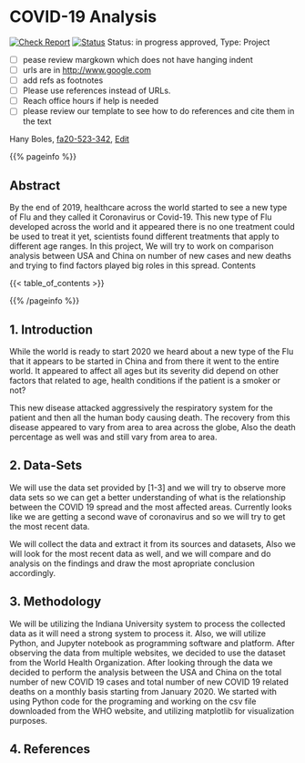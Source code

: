 # COVID-19 Analysis

[![Check Report](https://github.com/cybertraining-dsc/fa20-523-342/workflows/Check%20Report/badge.svg)](https://github.com/cybertraining-dsc/fa20-523-342/actions)
[![Status](https://github.com/cybertraining-dsc/fa20-523-342/workflows/Status/badge.svg)](https://github.com/cybertraining-dsc/fa20-523-342/actions)
Status: in progress approved, Type: Project


- [ ] pease review margkown which does not have hanging indent
- [ ] urls are in <http://www.google.com>
- [ ] add refs as footnotes
- [ ] Please use references instead of URLs. 
- [ ] Reach office hours if help is needed
- [ ]  please review our template to see how to do references and cite them in the text

Hany Boles, [fa20-523-342](https://github.com/cybertraining-dsc/fa20-523-342/), [Edit](https://github.com/cybertraining-dsc/fa20-523-342/blob/main/project/project.md)

{{% pageinfo %}}

## Abstract

By the end of 2019, healthcare across the world started to see a new type of Flu and they called it Coronavirus or Covid-19. This new type of Flu developed across the world and it appeared there is no one treatment could be used to treat it yet, scientists found different treatments that apply to different age ranges. In this project, We will try to work on comparison analysis between USA and China on number of new cases and new deaths and trying to find factors played big roles in this spread.
Contents

{{< table_of_contents >}}

{{% /pageinfo %}}

## 1. Introduction

While the world is ready to start 2020 we heard about a new type of the Flu that it appears to be started in China and from there it went to the entire world. It appeared to affect all ages but its severity did depend on other factors that related to age, health conditions if the patient is a smoker or not?

This new disease attacked aggressively the respiratory system for the patient and then all the human body causing death. The recovery from this disease appeared to vary from area to area across the globe, Also the death percentage as well was and still vary from area to area. 

## 2. Data-Sets

We will use the data set provided by [1-3] and we will try to observe more data sets so we can get a better understanding of what is the relationship between the COVID 19 spread and the most affected areas. Currently looks like we are getting a second wave of coronavirus and so we will try to get the most recent data.

We will collect the data and extract it from its sources and datasets, Also we will look for the most recent data as well, and we will compare and do analysis on the findings and draw the most apropriate conclusion accordingly.

## 3. Methodology

We will be utilizing the Indiana University system to process the collected data as it will need a strong system to process it. Also, we will utilize Python, and Jupyter notebook as programming software and platform.
After observing the data from multiple websites, we decided to use the dataset from the World Health Organization. After looking through the data we decided to perform the analysis between the USA and China on the total number of new COVID 19 cases and total number of new COVID 19 related deaths on a monthly basis starting from January 2020.
We started with using Python code for the programing and working on the csv file downloaded from the WHO website, and utilizing matplotlib for visualization purposes. 

	
## 4. References

[^1]: Covid19.who.int. 2020. [online] Available at: <https://covid19.who.int/table> [Accessed 19 December 2020].
[^2]: Datatopics.worldbank.org. 2020. Understanding The Coronavirus (COVID-19) Pandemic Through Data | Universal Health Coverage Data | World Bank. [online] Available at: <http://datatopics.worldbank.org/universal-health-coverage/coronavirus/> [Accessed 19 December 2020].

[^3]: Datatopics.worldbank.org. 2020. Understanding The Coronavirus (COVID-19) Pandemic Through Data | Universal Health Coverage Data | World Bank. [online] Available at: <http://datatopics.worldbank.org/universal-health-coverage/coronavirus/> [Accessed 19 December 2020].
[^4]: Kaggle.com. 2020. COVID-19 Open Research Dataset Challenge (CORD-19). [online] Available at: <https://www.kaggle.com/allen-institute-for-ai/CORD-19-research-challenge> [Accessed 19 December 2020].
[^5]: Visualcrossing.com. 2020. Weather Data Services | Visual Crossing. [online] Available at: <https://www.visualcrossing.com/weather/weather-data-services#/editDataDefinition> [Accessed 19 December 2020].
